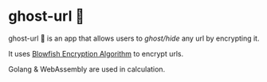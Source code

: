 # ghost-url 👻

ghost-url 👻 is an app that allows users to _ghost/hide_ any url by encrypting it. 

It uses <a class="link" href="https://en.wikipedia.org/wiki/Blowfish_(cipher)" target=”_blank”>Blowfish Encryption Algorithm</a> to encrypt urls.

Golang & WebAssembly are used in calculation.

